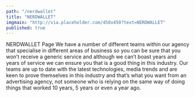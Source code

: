 ```yaml
---
path: "/nerdwallet"
title: "NERDWALLET"
imgmain: "http://via.placeholder.com/450x450?text=NERDWALLET"
published: true
---
```


NERDWALLET Page
We have a number of different teams within our agency that specialise in different areas of business so you can be sure that you won’t receive a generic service and although we can’t boast years and years of service we can ensure you that is a good thing in this industry. Our teams are up to date with the latest technologies, media trends and are keen to prove themselves in this industry and that’s what you want from an advertising agency, not someone who is relying on the same way of doing things that worked 10 years, 5 years or even a year ago.
